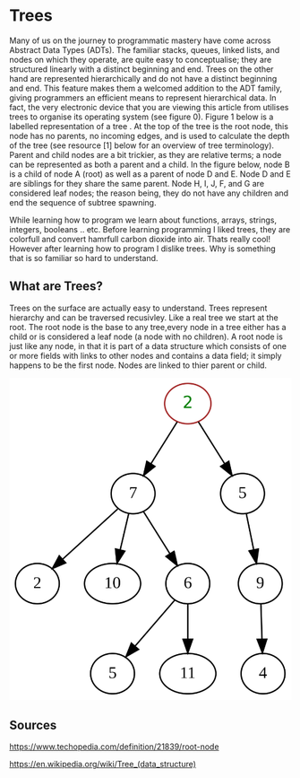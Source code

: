 # Trees

Many of us on the journey to programmatic mastery have come across Abstract Data Types (ADTs). The familiar stacks, queues, linked lists, and nodes on which they operate, are quite easy to conceptualise; they are structured linearly with a distinct beginning and end. Trees on the other hand are represented hierarchically and do not have a distinct beginning and end. This feature makes them a welcomed addition to the ADT family, giving programmers an efficient means to represent hierarchical data. In fact, the very electronic device that you are viewing this article from utilises trees to organise its operating system (see figure 0). Figure 1 below is a labelled representation of a tree . At the top of the tree is the root node, this node has no parents, no incoming edges, and is used to calculate the depth of the tree (see resource [1] below for an overview of tree terminology). Parent and child nodes are a bit trickier, as they are relative terms; a node can be represented as both a parent and a child. In the figure below, node B is a child of node A (root) as well as a parent of node D and E. Node D and E are siblings for they share the same parent. Node H, I, J, F, and G are considered leaf nodes; the reason being, they do not have any children and end the sequence of subtree spawning.

While learning how to program we learn about functions, arrays, strings, integers, booleans .. etc.  Before learning programming I liked trees, they are colorfull and convert hamrfull carbon dioxide into air. Thats really cool! However after learning how to program I dislike trees. Why is something that is so familiar so hard to understand.

## What are Trees?

Trees on the surface are actually easy to understand. Trees represent hierarchy and can be traversed recusivley. Like a real tree we start at the root. The root node is the base to any tree,every node in a tree either has a child or is considered a leaf node (a node with no children). A root node is just like any node, in that it is part of a data structure which consists of one or more fields with links to other nodes and contains a data field; it simply happens to be the first node. Nodes are linked to thier parent or child. 


![yoyo](https://github.com/JKaram/Trees/blob/master/docs/1920px-Tree_(computer_science).svg.png)


## Sources

https://www.techopedia.com/definition/21839/root-node

https://en.wikipedia.org/wiki/Tree_(data_structure)
